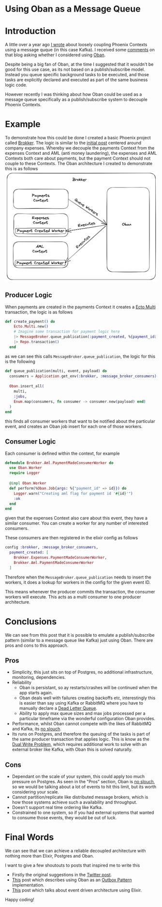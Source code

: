 # Using Oban as a Message Queue

# Introduction

A little over a year ago [I wrote](https://mikeybower93.github.io/posts/loosely_coupled_phoenix_contexts) about loosely coupling Phoenix Contexts using a message quque (in this case Kafka). I received some [comments](https://twitter.com/elixirstatus/status/1518195416814260225?cxt=HHwWgsC47YKs25EqAAAA) on that blog asking whether I considered using [Oban](https://hexdocs.pm/oban/Oban.html). 

Despite being a big fan of Oban, at the time I suggested that it wouldn't be good for this use case, as its not based on a publish/subscribe model. Instead you queue specific background tasks to be executed, and those tasks are explicitly declared and executed as part of the same business logic code.

However recently I was thinking about how Oban could be used as a message queue specifically as a publish/subscribe system to decouple Phoenix Contexts.

# Example

To demonstrate how this could be done I created a basic Phoenix project called [Brokker](https://github.com/MikeyBower93/brokker). The logic is similar to the [initial post](https://mikeybower93.github.io/posts/loosely_coupled_phoenix_contexts) centered around company expenses. Whereby we decouple the payments Context from the expenses Context and AML (anti money laundering), the expenses and AML Contexts both care about payments, but the payment Context should not couple to these Contexts. The Oban architecture I created to demonstrate this is as follows
![](/images/oban_message_queue_1.png)

## Producer Logic

When payments are created in the payments Context it creates a [Ecto Multi](https://hexdocs.pm/ecto/Ecto.Multi.html) transaction, the logic is as follows
```elixir
def create_payment() do
    Ecto.Multi.new()
    # Imagine some transaction for payment logic here
    |> MessageBroker.queue_publication(:payment_created, %{payment_id: 1, merchant: "Ocado"})
    |> Repo.transaction()
  end
```
as we can see this calls `MessageBroker.queue_publication`, the logic for this is the following
```elixir
def queue_publication(multi, event, payload) do
  consumers = Application.get_env(:brokker, :message_broker_consumers)[event]

  Oban.insert_all(
    multi,
    :jobs,
    Enum.map(consumers, fn consumer -> consumer.new(payload) end)
  )
end
```
this finds all consumer workers that want to be notified about the particular event, and creates an Oban job insert for each one of those workers.

## Consumer Logic

Each consumer is defined within the context, for example
```elixir
defmodule Brokker.Aml.PaymentMadeConsumerWorker do
  use Oban.Worker
  require Logger

  @impl Oban.Worker
  def perform(%Oban.Job{args: %{"payment_id" => id}}) do
    Logger.warn("Creating aml flag for payment id '#{id}'")
    :ok
  end
end
```
given that the expenses Context also care about this event, they have a similar consumer. You can create a worker for any number of interested consumers.

These consumers are then registered in the elixir config as follows
```elixir
config :brokker, :message_broker_consumers,
  payment_created: [
    Brokker.Expenses.PaymentMadeConsumerWorker,
    Brokker.Aml.PaymentMadeConsumerWorker
  ]
```

Therefore when the `MessageBroker.queue_publication` needs to insert the workers, it does a lookup for workers in the config for the given event ID.

This means whenever the producer commits the transaction, the consumer workers will execute. This acts as a multi consumer to one producer architecture.

# Conclusions

We can see from this post that it is possible to emulate a publish/subscribe pattern (similar to a message queue like Kafka) just using Oban. There are pros and cons to this approach.

## Pros
- Simplicity, this just sits on top of Postgres, no additional infrastructure, monitoring, dependencies.
- Reliability
  - Oban is persistant, so ay restarts/crashes will be continued when the app starts again.
  - Oban deals well with failures creating backoffs etc, interestingly this is easier than say using Kafka or RabbitMQ where you have to manually declare a [Dead Letter Queue](https://en.wikipedia.org/wiki/Dead_letter_queue).
  - Ability to apply max queue sizes and max jobs processed per a particular timeframe via the wonderful configuration Oban provides.
- Performance, whilst Oban cannot compete with the likes of RabbitMQ and Kafka, its [no slouch](https://getoban.pro/articles/one-million-jobs-a-minute-with-oban).
- Its runs on Postgres, and therefore the queuing of the tasks is part of the same producer transaction that applies logic. This is know as the [Dual Write Problem](https://www.cockroachlabs.com/blog/message-queuing-database-kafka/), which requires additional work to solve with an external broker like Kafka, with Oban this is solved naturally.

## Cons
- Dependant on the scale of your system, this could apply too much pressure on Postgres. As seen in the "Pros" section, Oban is [no slouch](https://getoban.pro/articles/one-million-jobs-a-minute-with-oban), so we would be talking about a lot of events to hit this limit, but its worth considering your scale.
- Cannot partition/replicate like distributed message brokers, which is how those systems achieve such a availability and throughput.
- Doesn't support real time ordering like Kafka.
- Constrained to one system, so if you had external systems that wanted to consume those events, they would be out of luck.

# Final Words

We can see that we can achieve a reliable decoupled architecture with  nothing more than Elixir, Postgres and Oban.

I want to give a few shoutouts to posts that inspired me to write this
- Firstly the original suggestions in the [Twitter post](https://twitter.com/elixirstatus/status/1518195416814260225?cxt=HHwWgsC47YKs25EqAAAA).
- [This](https://mkaszubowski.com/2021/10/15/safe-reliable-side-effects-outbox-pattern.html) post which describes using Oban as an [Outbox Pattern](https://microservices.io/patterns/data/transactional-outbox.html) implementation.
- [This](https://blog.appsignal.com/2022/05/10/a-guide-to-event-driven-architecture-in-elixir.html) post which talks about event driven architecture using Elixir.

Happy coding!
